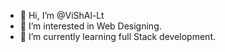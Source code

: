 - 👋 Hi, I’m @ViShAl-Lt
- 👀 I’m interested in Web Designing.
- 🌱 I’m currently learning full Stack development.

<!---
ViShAl-Lt/ViShAl-Lt is a ✨ special ✨ repository because its `README.md` (this file) appears on your GitHub profile.
You can click the Preview link to take a look at your changes.
--->
